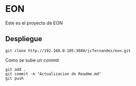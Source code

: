 # EON

Este es el proyecto de EON

## Despliegue

```
git clone http://192.168.0.105:3080/jcfernandez/eon.git
```

Como se sube un commit

```
git add .
git commit -m "Actualizacion de Readme.md"
git push
```

